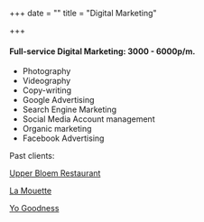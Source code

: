 +++
date = ""
title = "Digital Marketing"

+++
#### Full-service Digital Marketing: 3000 - 6000p/m.

* Photography
* Videography
* Copy-writing
* Google Advertising
* Search Engine Marketing
* Social Media Account management
* Organic marketing
* Facebook Advertising

Past clients:

[Upper Bloem Restaurant](https://upperbloemrestaurant.co.za/) 

[La Mouette](http://www.lamouette-restaurant.co.za/)

[Yo Goodness](https://www.instagram.com/yo_goodness_cafe/)
